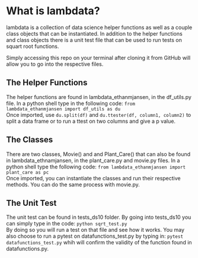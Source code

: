 # What is lambdata?
lambdata is a collection of data science helper functions as well as a couple class objects that can be instantiated. In addition to the helper functions and class objects there is a unit test file that can be used to run tests on squart root functions.   

Simply accessing this repo on your terminal after cloning it from GitHub will allow you to go into the respective files. 

## The Helper Functions  
The helper functions are found in lambdata_ethanmjansen, in the df_utils.py file. In a python shell type in the following code: ```from lambdata_ethanmjansen import df_utils as du```  
Once imported, use ```du.split(df)``` and ```du.ttester(df, column1, column2)``` to split a data frame or to run a ttest on two columns and give a p value.  
## The Classes  
There are two classes, Movie() and and Plant_Care() that can also be found in lambdata_ethnamjansen, in the plant_care.py and movie.py files. In a python shell type the following code: ```from lambdata_ethanmjansen import plant_care as pc```  
Once imported, you can instantiate the classes and run their respective methods. You can do the same process with movie.py.   
## The Unit Test  
The unit test can be found in tests_ds10 folder. By going into tests_ds10 you can simply type in the code: ```python sqrt_test.py```  
By doing so you will run a test on that file and see how it works. You may also choose to run a pytest on datafunctions_test.py by typing in: ```pytest datafunctions_test.py``` whih will confirm the validity of the function found in datafunctions.py.   